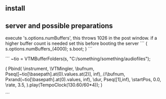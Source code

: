 ## install

## server and possible preparations

execute 's.options.numBuffers', this throws 1026 in the post window.
if a higher buffer count is needed set this before booting the server
´´´
(
    s.options.numBuffers_(4000);
    s.boot;
)
´´´

´´´
~tio = VTMBufferFolders(s, "C:/something/something/audiofiles");


(
Pbind(
	\instrument, \VTMingler,
	\bufnum, Pseq([~tio[\basepath].at(0).values.at(2)], inf),
	//\bufnum, Pxrand(~tio[\basepath].at(0).values, inf),
	\dur, Pseq([1],inf),
	\startPos, 0.0,
	\rate, 3.5,
).play(TempoClock(130.60/60*4));
)

´´´